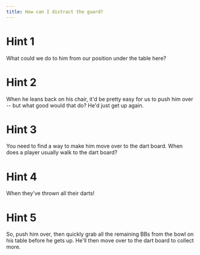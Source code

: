 ```yaml
---
title: How can I distract the guard?
---
```

# Hint 1
What could we do to him from our position under the table here?

# Hint 2
When he leans back on his chair, it'd be pretty easy for us to push him over -- but what good would that do? He'd just get up again.

# Hint 3
You need to find a way to make him move over to the dart board. When does a player usually walk to the dart board?

# Hint 4
When they've thrown all their darts!

# Hint 5
So, push him over, then quickly grab all the remaining BBs from the bowl on his table before he gets up. He'll then move over to the dart board to collect more.

